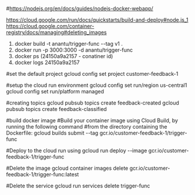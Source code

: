 #https://nodejs.org/en/docs/guides/nodejs-docker-webapp/

https://cloud.google.com/run/docs/quickstarts/build-and-deploy#node.js_1
https://cloud.google.com/container-registry/docs/managing#deleting_images

1. docker build -t anantu/trigger-func --tag v1 .
2. docker run -p 3000:3000 -d anantu/trigger-func
3. docker ps (24150a9a2157 - conatiner id)
4. docker logs 24150a9a2157

#set the default project
gcloud config set project customer-feedback-1

#setup the cloud run environment
gcloud config set run/region us-central1
gcloud config set run/platform managed

#creating topics
gcloud pubsub topics create feedback-created
gcloud pubsub topics create feedback-classified

#build docker image
#Build your container image using Cloud Build, by running the following command #from the directory containing the Dockerfile:
gcloud builds submit --tag gcr.io/customer-feedback-1/trigger-func

#Deploy to the cloud run using 
gcloud run deploy --image gcr.io/customer-feedback-1/trigger-func

#Delete the image
gcloud container images delete gcr.io/customer-feedback-1/trigger-func:latest

#Delete the service
gcloud run services delete trigger-func
